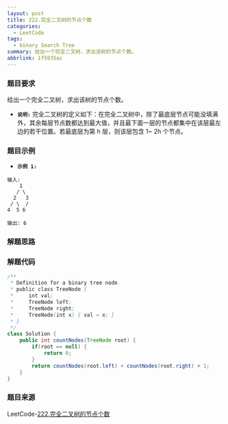 ```yaml
---
layout: post
title: 222.完全二叉树的节点个数
categories:
  - LeetCode
tags:
  - binary Search Tree
summary: 给出一个完全二叉树，求出该树的节点个数。
abbrlink: 1f5935ac
---
```


### 题目要求
给出一个完全二叉树，求出该树的节点个数。

- **`说明:`**
完全二叉树的定义如下：在完全二叉树中，除了最底层节点可能没填满外，其余每层节点数都达到最大值，并且最下面一层的节点都集中在该层最左边的若干位置。若最底层为第 h 层，则该层包含 1~ 2h 个节点。


### 题目示例
- **`示例 1:`**
```
输入: 
    1
   / \
  2   3
 / \  /
4  5 6

输出: 6
```

### 解题思路


### 解题代码
```java
/**
 * Definition for a binary tree node.
 * public class TreeNode {
 *     int val;
 *     TreeNode left;
 *     TreeNode right;
 *     TreeNode(int x) { val = x; }
 * }
 */
class Solution {
    public int countNodes(TreeNode root) {
        if(root == null) {
            return 0;
        }
        return countNodes(root.left) + countNodes(root.right) + 1;
    }
}
```



### 题目来源
LeetCode-[222.完全二叉树的节点个数](https://leetcode-cn.com/problems/count-complete-tree-nodes/)
